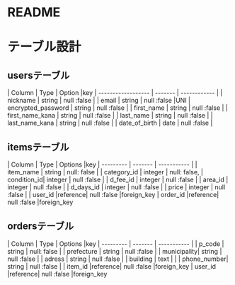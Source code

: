 # README

# テーブル設計
## usersテーブル
| Column             |  Type   | Option       |key
| ------------------ | ------- | ------------ |
| nickname           | string  | null :false  |
| email              | string  | null :false  |UNI
| encrypted_password | string  | null :false  |
| first_name         | string  | null :false  |
| first_name_kana    | string  | null :false  |
| last_name          | string  | null :false  |
| last_name_kana     | string  | null :false  |
| date_of_birth      | date    | null :false  |

## itemsテーブル
| Column      | Type    | Options     |key
| ---------   | ------- | ----------- |
| item_name   | string  | null: false |
| category_id | integer | null: false,
| condition_id| integer | null :false |
| d_fee_id    | integer | null :false |
| area_id     | integer | null :false |
| d_days_id   | integer | null :false |
| price       | integer | null :false |
| user_id     |reference| null :false |foreign_key
| order_id    |reference| null :false |foreign_key

## ordersテーブル
| Column      | Type    | Options     |key
| ---------   | ------- | ----------- |
| p_code      | string  | null: false |
| prefecture  | string  | null :false |
| municipality| string  | null :false |
| adress      | string  | null :false |
| building    | text    |             |
| phone_number| string  | null :false |
| item_id     |reference| null :false |foreign_key
| user_id     |reference| null :false |foreign_key